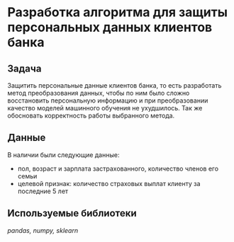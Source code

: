 # Разработка алгоритма для защиты персональных данных клиентов банка

## Задача

Защитить персональные данные клиентов банка, то есть разработать метод преобразования данных, чтобы по ним было сложно восстановить персональную информацию и при преобразовании качество моделей машинного обучения не ухудшилось. Так же обосновать корректность работы выбранного метода.


## Данные

В наличии были следующие данные:
- пол, возраст и зарплата застрахованного, количество членов его семьи
- целевой признак: количество страховых выплат клиенту за последние 5 лет


## Используемые библиотеки
*pandas, numpy, sklearn*
